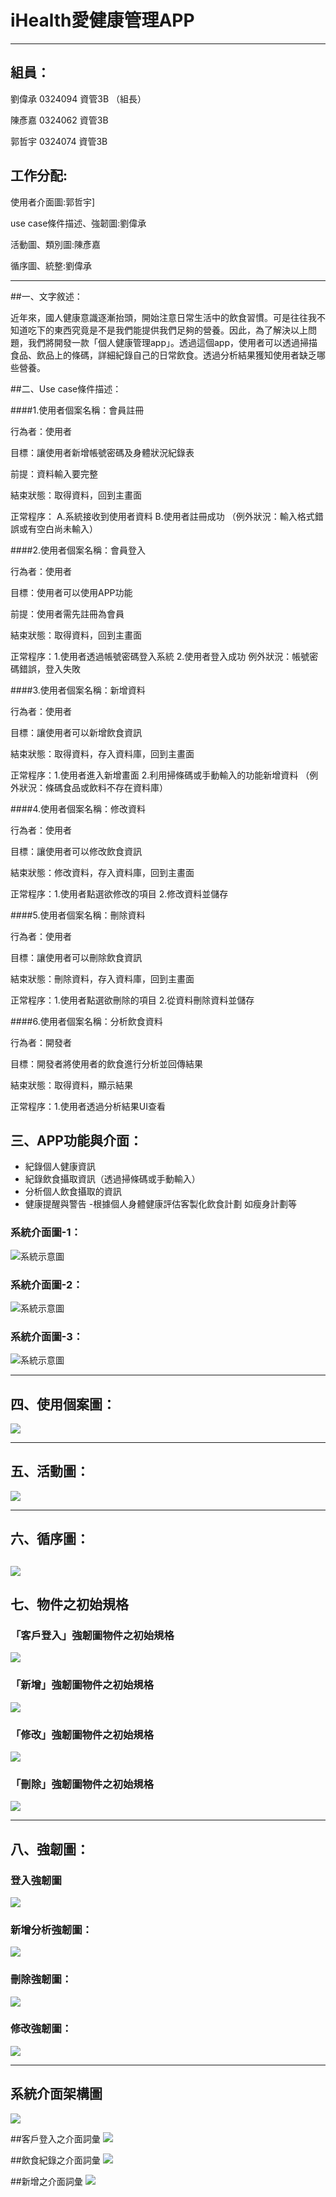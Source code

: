 
# iHealth愛健康管理APP 



---


## 組員：

劉偉承 0324094 資管3B （組長）

陳彥嘉 0324062 資管3B

郭哲宇 0324074 資管3B

## 工作分配:

使用者介面圖:郭哲宇]

use case條件描述、強韌圖:劉偉承

活動圖、類別圖:陳彥嘉

循序圖、統整:劉偉承

---
##一、文字敘述：

近年來，國人健康意識逐漸抬頭，開始注意日常生活中的飲食習慣。可是往往我不知道吃下的東西究竟是不是我們能提供我們足夠的營養。因此，為了解決以上問題，我們將開發一款「個人健康管理app」。透過這個app，使用者可以透過掃描食品、飲品上的條碼，詳細紀錄自己的日常飲食。透過分析結果獲知使用者缺乏哪些營養。


##二、Use case條件描述：

####1.使用者個案名稱：會員註冊

行為者：使用者

目標：讓使用者新增帳號密碼及身體狀況紀錄表 

前提：資料輸入要完整 

結束狀態：取得資料，回到主畫面 

正常程序：
A.系統接收到使用者資料 B.使用者註冊成功 （例外狀況：輸入格式錯誤或有空白尚未輸入）

####2.使用者個案名稱：會員登入

行為者：使用者 

目標：使用者可以使用APP功能 

前提：使用者需先註冊為會員 

結束狀態：取得資料，回到主畫面

正常程序：1.使用者透過帳號密碼登入系統 2.使用者登入成功 例外狀況：帳號密碼錯誤，登入失敗

####3.使用者個案名稱：新增資料

行為者：使用者 

目標：讓使用者可以新增飲食資訊 

結束狀態：取得資料，存入資料庫，回到主畫面 

正常程序：1.使用者進入新增畫面 2.利用掃條碼或手動輸入的功能新增資料
（例外狀況：條碼食品或飲料不存在資料庫）

####4.使用者個案名稱：修改資料

行為者：使用者 

目標：讓使用者可以修改飲食資訊 

結束狀態：修改資料，存入資料庫，回到主畫面 

正常程序：1.使用者點選欲修改的項目 2.修改資料並儲存


####5.使用者個案名稱：刪除資料

行為者：使用者 

目標：讓使用者可以刪除飲食資訊 

結束狀態：刪除資料，存入資料庫，回到主畫面 

正常程序：1.使用者點選欲刪除的項目 2.從資料刪除資料並儲存


####6.使用者個案名稱：分析飲食資料

行為者：開發者 

目標：開發者將使用者的飲食進行分析並回傳結果 

結束狀態：取得資料，顯示結果

正常程序：1.使用者透過分析結果UI查看 



## 三、APP功能與介面：


- 紀錄個人健康資訊
- 紀錄飲食攝取資訊（透過掃條碼或手動輸入）
- 分析個人飲食攝取的資訊
- 健康提醒與警告
-根據個人身體健康評估客製化飲食計劃 如瘦身計劃等


### 系統介面圖-1：


![系統示意圖](/介面1.png)
### 系統介面圖-2：
![系統示意圖](/介面2.png)
### 系統介面圖-3：
![系統示意圖](/介面3.png)

---



## 四、使用個案圖：

![](use_case.png)

---     
## 五、活動圖：
![](flowchat.png)

---
## 六、循序圖：

![](循序圖.png)
---
## 七、物件之初始規格
### 「客戶登入」強韌圖物件之初始規格
![](登入物件初始規格.png)

### 「新增」強韌圖物件之初始規格
![](新增初始規格.png)

### 「修改」強韌圖物件之初始規格
![](修改初始規格.png)

### 「刪除」強韌圖物件之初始規格
![](刪除初始規格.png)

---

## 八、強韌圖：


### 登入強韌圖
![](登入強韌圖.png)

### 新增分析強韌圖：
![](新增強韌圖.png)

### 刪除強韌圖：
![](刪除強韌圖.png)

### 修改強韌圖：
![](修改強韌圖.png)

---
## 系統介面架構圖
![](系統介面架構圖.png)


##客戶登入之介面詞彙
![](客戶登入介面詞彙.jpg)

##飲食紀錄之介面詞彙
![](飲食UI介面詞彙.jpg)

##新增之介面詞彙
![](新增UI介面詞彙.jpg)
